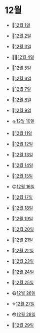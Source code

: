 # 12월

- 🛶[12월 1일](12.1.md)

- 💢[12월 2일](12.2.md)

- 🍬[12월 3일](12.3.md)

- 👩‍💼[12월 4일](12.4.md)

- 🍹[12월 5일](12.5.md)

- 🚄[12월 6일](12.6.md)

- 👝[12월 7일](12.7.md)

- 🥎[12월 8일](12.8.md)

- 👔[12월 9일](12.9.md)

- 🛸[12월 10일](12.10.md)

- 🔱[12월 11일](12.11.md)

- 🦅[12월 12일](12.12.md)

- 🦺[12월 13일](12.13.md)

- 🐳[12월 14일](12.14.md)

- 🍭[12월 15일](12.15.md)

- 🙃[12월 16일](12.16.md)

- 🍢[12월 17일](12.17.md)

- 🦥[12월 18일](12.18.md)

- 🧐[12월 19일](12.19.md)

- 🥓[12월 20일](12.20.md)

- 🧼[12월 21일](12.21.md)

- 🦢[12월 22일](12.22.md)

- 🐰[12월 23일](12.23.md)

- 🎫[12월 24일](12.24.md)

- 🚞[12월 25일](12.25.md)

- 😷[12월 26일](12.26.md)

- ⚜️[12월 27일](12.27.md)

- 😳[12월 28일](12.28.md)

- 🍢[12월 29일](12.29.md)

  
